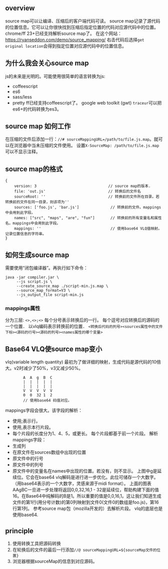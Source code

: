 ## overview
source map可以让编译、压缩后的客户端代码可读。
source map记录了源代码的位置信息。它可以让你很快找到压缩后指定位置的代码对应源代码中的位置。
chrome/ff 23+已经支持解析source map了。
在这个网站：https://ryanseddon.com/demo/source_mapping/ 右击代码后选择`get original location`会得到指定位置对应源代码中的位置信息。

## 为什么我会关心source map
js的未来是光明的。可能使用很简单的语言转换为js:
- coffeescript
- es6
- sass/less
- pretty
ff已经支持coffeescript了。
google web toolkit (gwt)
`traceur`可以把es6+的代码转换为es3。

## source map 如何工作
在压缩的文件后添加一行：`//# sourceMappingURL=/path/to/file.js.map`。就可以在浏览器中当未压缩的文件使用。
设置`X-SourceMap: /path/to/file.js.map`可以不显示注释。

## source map的格式
```
{
    version: 3                                // source map的版本.
    file: 'out.js'                            // 转换后的文件名
    sourceRoot: ''                            // 转换前的文件所在目录。若转换前的文件在同一目录，则该项为''
    sources: ['foo.js', 'bar.js']              // 转换前的文件。mappings中会用到此字段。
    names: ["src", "maps", "are", "fun"]       // 转换前的所有变量名和属性名。mappings中会用到此字段。
    mappings: ''                               // 使用base64 VLQ值映射。记录位置信息的字符串。
}
```

## 如何生成source map
需要使用“闭包编译器”。再执行如下命令：
```
java -jar compiler.jar \ 
     --js script.js \
     --create_source_map ./script-min.js.map \
     --source_map_format=V3 \
     --js_output_file script-min.js
```

### mappings属性
分为三层:
`<>,<>;<>`
每个分号表示转换后的一行。
每个逗号对应转换后的源码的一个位置．
以vlq编码表示转换前的位置．
`<转换后代码的列号><sources属性中的文件下标><源码的行号><源码的列号><names属性的哪个变量>`


## Base64 VLQ使source map变小
vlq(variable length quantity)
最初为了做详细的映射，生成代码是源代码的10倍大。v2时减少了50%，v3又减少50%。
```
        A  A  g  B  C
        |  |  |  |  |
        |  |  |  |  |
        V  V  V  V  V
        0  0  32 1  2
        // 使用base64 码值对应。
```
mappings字段会很大。该字段的解析：
- 使用;表示行。
- 使用,表示本行片段。
- 每个片段的长度分为1、4、5，或更长。
每个片段都基于前一个片段。
解析mappings字段：
- 生成列
- 在原文件在sources数组中出现的位置
- 原文件中的行号
- 原文件中的列号
- 原文件中的变量名在names中出现的位置。若没有，则不显示。
上图中g是延续位。它会在base64 vlq解码是进行进一步优化。此位可储存一个大数字。（用base64表示的一个大数字，灵感来源于midi format）。
上面的图表AAgBC一旦进一步处理将返回0,0,32,16,1 - 32是延续位，帮助构建下面的值16。在Base64中纯解码的B是1。所以重要的值是0,0,16,1。这让我们知道生成文件的第1行(用分号计数)的第0列映射到文件0(文件0的数组是foo.js)，第16行第1列。
参考source map包（mozilla开发的）去解析片段。
vlq的底层也是使用base64.

## principle
1. 使用转换工具把源码转换
2. 在轮换后的文件的最后一行添加`//@ sourceMappingURL=${sourceMap文件的位置}`
3. 浏览器根据sourceMap的信息到对应源码。

